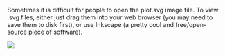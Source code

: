 Sometimes it is difficult for people to open the plot.svg image file. To view .svg files, either just drag them into your web browser (you may need to save them to disk first), or use Inkscape (a pretty cool and free/open-source piece of software).

<img src="http://psztorc.github.io/truthcoin/qualtrics/plot.svg">